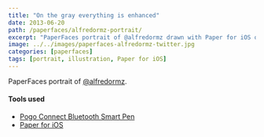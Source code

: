 ```yaml
---
title: "On the gray everything is enhanced"
date: 2013-06-20
path: /paperfaces/alfredormz-portrait/
excerpt: "PaperFaces portrait of @alfredormz drawn with Paper for iOS on an iPad."
image: ../../images/paperfaces-alfredormz-twitter.jpg
categories: [paperfaces]
tags: [portrait, illustration, Paper for iOS]
---
```


PaperFaces portrait of [@alfredormz](https://twitter.com/alfredormz).

#### Tools used

- [Pogo Connect Bluetooth Smart Pen](https://www.amazon.com/gp/product/B009K448L4/ref=as_li_ss_tl?ie=UTF8&camp=1789&creative=390957&creativeASIN=B009K448L4&linkCode=as2&tag=mademist-20)
- [Paper for iOS](https://paper.bywetransfer.com/)
